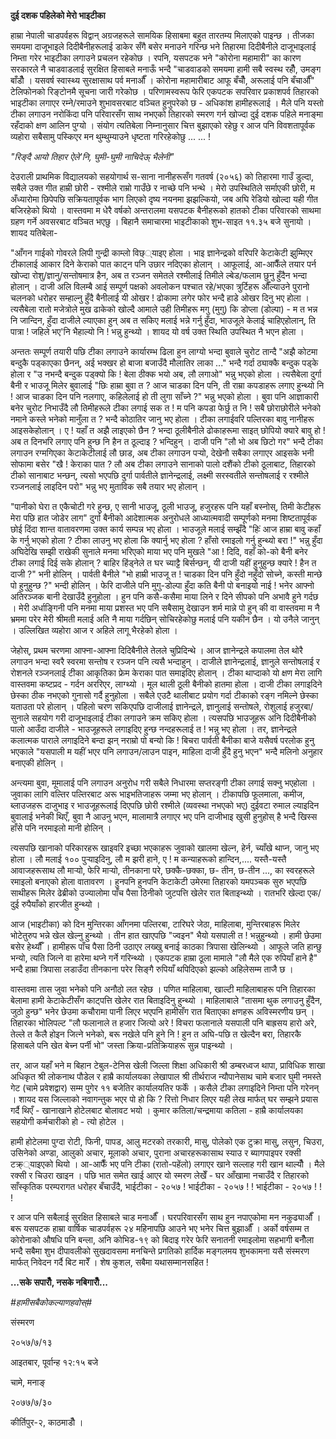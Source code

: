 **दुई दशक पहिलेको मेरो भाइटीका**

हाम्रा नेपाली चाडपर्वहरू विद्वान् अग्रजहरूले सामयिक हिसाबमा बहुत तारतम्य मिलाएको
पाइन्छ । तीजका समयमा दाजूभाइले दिदीबैनीहरूलाई डाकेर सँगै बसेर मनाउने गरिन्छ भने
तिहारमा दिदीबैनीले दाजूभाइलाई निम्ता गरेर भाइटीका लगाउने प्रचलन रहेकोछ । रपनि,
यसपटक भने "कोरोना महामारी" का कारण सरकारले नै चाडवाडलाई सुरक्षित हिसाबले मनाऊँ
भन्दै "चाडवाडको समयमा हामी सबै स्वस्थ रहौँ, उमङ्ग बाँडौँ । यसवर्ष स्वास्थ्य सुरक्षासाथ
पर्व मनाऔँ । कोरोना महामारीबाट आफू बँचौँ, अरूलाई पनि बँचाऔँ" टेलिफोनको रिङ्टोनमै
सूचना जारी गरेकोछ । परिणामस्वरूप फेरि एकपटक सपरिवार प्रकाशपर्व तिहारको भाइटीका
लगाएर रम्ने/रमाउने शुभावसरबाट वञ्चित हुनुपरेको छ - अधिकांश हामीहरूलाई । मैले पनि
यस्तो टीका लगाउन नरोकिंदा पनि परिवारसँग साथ नभएको तिहारको स्मरण गर्न खोज्दा दुई
दशक पहिले मनाङ्मा रहँदाको क्षण आलिन पुग्यो । संयोग त्यतिबेला निम्नानुसार चित्त
बुझाएको रहेछु र आज पनि विवशतापूर्वक व्यहोरा सबैसामु पस्किएर मन थुम्थुम्याउने धृष्टता
गरिरहेकोछु \... \... !

*"रिङ्दै आयो तिहार ऐले\'नि, घुमी-घुमी नाचिदेऊ् भैलेनी"*

देउराली प्राथमिक विद्यालयको सहयोगार्थ स-साना नानीहरूसँग गतवर्ष (२०५६) को
तिहारमा गाउँ डुल्दा, सबैले उक्त गीत हाम्री छोरी - रश्मीले राम्रो गाउँछे र नाच्छे पनि
भन्थे । मेरो उपस्थितिले सर्माएकी छोरी, म अँध्यारोमा छिपेपछि सक्रियतापूर्वक भाग लिएको
दृष्य नयनमा झझल्कियो, जब अघि रेडियो खोल्दा यही गीत बजिरहेको थियो । वास्तवमा म
धेरै वर्षको अन्तरालमा यसपटक बैनीहरूको हातको टीका परिवारको साथमा ग्रहण गर्ने
अवसरबाट वञ्चित भएछु । बिहानै समाचारमा भाइटीकाको शुभ-साइत ११.३५ बजे सुनायो ।
शायद यतिबेला-

"आँगन गाईको गोवरले लिपी गुन्द्री काम्लो विछ््याइए होला । भाइ ज्ञानेन्द्रको वरिपरि
केटाकेटी झुम्मिएर टीकालाई आकार दिने केराको पात काट्न पनि उछार नदिएका होलान् ।
आफूलाई, आ-आफैँले तयार पर्न खोज्दा रोशु/ज्ञानु/सन्तोषमात्र हैन, अब त रञ्जन समेतले
रश्मीलाई तिमीले ल्बेड/फलाम छुनु हुँदैन भन्दा होलान् । दाजी अलि विलम्बै आई सम्पूर्ण पक्षको
अवलोकन पश्चात रहे/भएका त्रुर्टिहरू औँल्याउने पुरानो चलनको धरोहर सम्हाल्नु हुँदै बैनीलाई
यी ओखर ! ढोकामा लगेर फोर भन्दै हाडे ओखर दिनु भए होला । त्यसैबेला रातो मजेत्रोले मुख
ढाकेको खोल्दै आमाले उही तिमीहरू मगु (मुगु) कि डोप्ला (डोल्पा) - म त भन्न नि जान्दिन,
हुँदा दाजीले ल्याएका हुन् अब त सकिए मलाई भन्ने गर्नु हुँदा, भाउजूले केलाई चाहिएहोलान्,
ति पात्रा ! जहिले भए\'नि भैहाल्यो नि ! भन्नु हुन्थ्यो । शायद यो वर्ष उक्त स्थिति
उपस्थित नै भएन होला ।

अन्ततः सम्पूर्ण तयारी पछि टीका लगाउने कार्यारम्भ ढिला हुन लाग्यो भन्दा बुवाले चुरोट
तान्दै "अझै कोटमा बन्दुकै पड्काएका छैनन्, अई भक्खर हो बाजा बजाउँदै मौलातिर लाका
\..." भन्दै गर्दा ठ्याक्कै बन्दुक पड्के होला र "उ नभन्दै बन्दुक पड्क्यो कि ! बेला ठीक्क
भयो अब, लौ लगाओ" भन्नु भएको होला । त्यसैबेला दुर्गा बैनी र भाउजू मिलेर बुवालाई "छिः
हाम्रा बुवा त ? आज चाडका दिन पनि, ती राम्रा कपडाहरू लगाए हुन्थ्यो नि ! आज चाडका
दिन पनि नलगाए, कहिलेलाई हो ती लुगा साँच्ने ?" भन्नु भएको होला । बुवा पनि
आज्ञाकारी बनेर चुरोट निभाउँदै लौ तिमीहरूले टीका लगाई सक त ! म पनि कपडा फेर्छु त नि
! सबै छोराछोरीले भनेको नमाने कस्ले भनेको मानुँला त ? भन्दै कोठातिर जानु भए होला ।
टीका लगाईवरि पल्तिरका बावु नानीहरू आइसकेहोलान् । ए ! यहाँ त अझै लाइएको छैन ?
भन्दा ठूलीबैनीले ढोकाहरूमा साइत् छोपियो क्यारे बावु हो ! अब त दिनभरि लगाए पनि हुन्छ
नि हैन त ठूल्दाइ ? भन्दिहुन् । दाजी पनि "लौ भो अब छिटो गर" भन्दै टीका लगाउन
रग्मगिएका केटाकेटीलाई लौ छाड, अब टीका लगाउन पर्‍यो, देखेनौ सबैका लगाएर आइसके भनी
सोफामा बसेर "खै ! केराका पात ? लौ अब टीका लगाउने सानाको पालो दशैंको टीको
ठूलाबाट, तिहारको टीको सानाबाट भन्छन्, त्यसो भएपछि दुर्गा पार्वतीले ज्ञानेन्द्रलाई,
लक्ष्मी सरस्वतीले सन्तोषलाई र रश्मीले रञ्जनलाई लाइदिन परो" भन्नु भए मुताविक सबै तयार
भए होलान् ।

"पानीको घेरा त एकैचोटी गरे हुन्छ, ए सानी भाउजू, ठूली भाउजू, हजुरहरू पनि यहाँ बस्नोस्,
तिमी केटीहरू मेरा पछि हात जोडेर लाग" दुर्गा बैनीको आदेशात्मक अनुरोधले आध्यात्मवादी
सम्पूर्णको मनमा शिष्टतापूर्वक छोई दिंदा शान्त वातावरणमा उक्त कार्य सम्पन्न भए होला ।
भाउजूले मलाई सम्झँदै "हिःं आज हाम्रा बावु कहाँ के गर्नु भएको होला ? टीका लाउनु भए
होला कि क्यार्नु भए होला ? हाँसो रमाइलो गर्नु हुन्थ्यो बरा !" भन्नु हुँदा अघिदेखि सम्झी
राखेकी सुनाले मनमा भरिएको माया भए पनि मुखले "आ ! दिदि, वहाँ को-को बैनी बनेर टीका
लगाई दिई सके होलान् ? बाहिर हिंड्नेले त घर च्याट्टै बिर्सन्छन्, यी दाजी यहीं हुनुहुन्छ
क्यारे ! हैन त दाजी ?" भनी होलिन् । पार्वती बैनीले "भो हाम्री भाउजू त ! चाडका दिन
पनि हुँदो नहुँदो सोच्ने, कस्ती मान्छे पो हुनुहुन्छ ?" भन्दी होलिन् । फेरि दाजीले पनि
मुगु-डोल्पा हुँदा कति बैनी पो बनाइयो नाई ! भनेर आफ्नो अतिरञ्जक बानी देखाउँदै हुनुहोला
। हुन पनि कसै-कसैमा माया लिने र दिने सीपको पनि अभावै हुने गर्दछ । मेरी अर्धाङ्गिनी
पनि मनमा माया प्रशस्त भए पनि सबैसामु देखाउन शर्म मान्ने पो हुन् की वा वास्तवमा म नै
भ्रममा परेर मेरी श्रीमती मलाई अति नै माया गर्दछिन् सोचिरहेकोछु मलाई पनि यकीन छैन ।
यो उनैले जानुन् । उल्लिखित व्यहोरा आज र अहिले लागू भैरहेको होला ।

जेहोस्, प्रथम चरणमा आफ्ना-आफ्ना दिदिबैनीले तेलले चुप्रिदिन्थे । आज ज्ञानेन्द्रले कपालमा तेल
थोरै लगाउन भन्दा स्वरै स्वरमा सन्तोष र रञ्जन पनि त्यसै भन्दाहुन् । दाजीले ज्ञानेन्द्रलाई,
ज्ञानुले सन्तोषलाई र रोशनले रञ्जनलाई टीका आकृतिका फ्रेम केराका पात समाइदिए होलान् ।
टीका थाप्दाको यो क्षण मेरा लागि वास्तवमा कष्टप्रद - गर्दन अररिएर, लाग्थ्यो । मूल
थाली ठूली बैनीको हातमा होला । दाजी टीका लगाइदिने छेस्का ठीक नभएको गुनासो गर्दै
हुनुहोला । सबैले एउटै थालीबाट प्रयोग गर्दा टीकाको रङ्ग नमिल्ने छेस्का यताउता परे
होलान् । पहिलो चरण सकिएपछि दाजीलाई ज्ञानेन्द्रले, ज्ञानुलाई सन्तोषले, रोशुलाई
हजुरबा/सुनाले सहयोग गरी दाजूभाइलाई टीका लगाउने क्रम सकिए होला । त्यसपछि भाउजूहरू
अनि दिदीबैनीको पालो आउँदा दाजीले - भाउजूहरूले लगाइदिए हुन्छ नन्दहरूलाई त ! भन्नु भए
होला । तर, ज्ञानेन्द्रले कलात्मक पाराले लगाइदिने बन्दा झन् नराम्रो पो बन्यो कि !
बिचरा पार्वती बैनीका बाजे यसैवर्ष परलोक हुनु भएकाले "यसपाली म यहीं भएर पनि
लगाउन/लाउन पाइन, माहिला दाजी हुँदै हुनु भएन" भन्दै मलिनो अनुहार बनाएकी होलिन् ।

अन्त्यमा बुवा, मूमालाई पनि लगाउन अनुरोध गरी सबैले निधारमा सप्तरङ्गी टीका लगाई सक्नु
भएहोला । जुवाका लागि वल्तिर पल्तिरबाट अरू भाइभतिजाहरू जम्मा भए होलान् । टीकापछि
फूलमाला, कमीज, ब्लाउजहरू दाजुभाइ र भाउजूहरूलाई दिएपछि छोरी रश्मीले (व्यवस्था नभएको
भए) दुईवटा रुमाल ल्याइदिन बुवालाई भनेकी थिएँ, बुवा नै आउनु भएन, मालामात्रै लगाएर भए
पनि दाजीभाइ खुसी हुनुहोस् है भन्दै खिस्स हाँसे पनि नरमाइलो मानी होलिन् ।

त्यसपछि खानाको परिकारहरू खाइवरि इच्छा भएकाहरू जुवाको खालमा खेल्न, हेर्न, च्याँखे
थाप्न, जानु भए होला । लौ मलाई १०० पुर्‍याइदिनु, लौ म झरी हाने, ए ! म कन्याहरूको
हान्दिन,\.... यस्तै-यस्तै आवाजहरूसाथ लौ मार्‍यो, फेरि मार्‍यो, तीनकाना परे,
छक्कै-छक्का, छ- तीन, छ-तीन \..., का स्वरहरूले रमाइलो बनाएको होला वातावरण ।
हुनपनि हुनपनि केटाकेटी उमेरमा तिहारको यमपञ्चक सुरु भएपछि साथीहरू मिलेर ढेब्रीको
उज्यालोमा पाँच पैसा ठिनीको जुटपत्ति खेलेर रात बिताइन्थ्यो । रातभरि खेल्दा एक/दुई
रुपैयाँको हारजीत हुन्थ्यो ।

आज (भाइटीका) को दिन मुन्तिरका आँगनमा पल्तिरबा, टारिघरे जेठा, माहिलाबा,
मुन्तिरबाहरू मिलेर भोटेतुरुप भन्ने खेल खेल्नु हुन्थ्यो । तीन हात खाएपछि "ज्वइन" भैयो
यसपाली त ! भन्नुहुन्थ्यो । हामी छेउमा बसेर हेर्थ्यौँ । हामीहरू पाँच पैसा ठिनी उठाएर
लख्खु बनाई काठका त्रिपासा खेलिन्थ्यो । आफूले जति हान्छु भन्यो, त्यति जित्ने वा हारेमा
थप्ने गर्ने गरिन्थ्यो । एकपटक हाम्रा ठूला मामाले "लौ मैले एक रुपियाँ हाने है" भन्दै हाम्रा
त्रिपासा लडाउँदा तीनकाना परेर सिङ्गै रुपियाँ थपिदिएको झल्को अहिलेसम्म ताजै छ ।

वास्तवमा तास जुवा भनेको पनि अनौठो लत रहेछ । पणित माहिलाबा, खाल्टी माहिलाबाहरू
पनि तिहारका बेलामा हामी केटाकेटीसँग काट्पत्ति खेलेर रात बिताइदिनु हुन्थ्यो ।
माहिलाबाले "तासमा थुक लगाउनु हुँदैन, जुठो हुन्छ" भनेर छेउमा कचौरामा पानी लिएर भएपनि
हामीसँग रात बिताएका क्षणहरू अविस्मरणीय छन् । तिहारका भोलिपल्ट "लौ फलानाले त
हजार जित्यो अरे ! विचरा फलानाले यसपाली पनि बाह्रसय हारो अरे, तेल्ले त कैलै होइन
जित्ने भनेको, बरू नखेले पनि हुने नि ! हुन त अघि-पछि त खेल्दैन बरा, तिहारकै हिसाबले पनि
खेत बेच्न पर्नी भो" जस्ता क्रिया-प्रतिक्रियाहरू सुन्न पाइन्थ्यो ।

तर, आज यहाँ भने म बिहान टेबुल-टेनिस खेली जिल्ला शिक्षा अधिकारी श्री डम्बरध्वज थापा,
प्राविधिक शाखा अधिकृत श्री लोकनाथ पौडेल र हाम्रै कार्यालयका लेखापाल श्री तीर्थराज
न्यौपानेसाथ चामे बजार घुमी नमस्ते गेट (चामे प्रवेशद्वार) सम्म पुगेर ११ बजेतिर
कार्यालयतिर फर्कें । कसैले टीका लगाइदिने निम्ता पनि गरेनन् । शायद यस जिल्लाको
नवागन्तुक भएर पो हो कि ? रित्तो निधार लिएर यही लेख मार्फत् घर सम्झने प्रयास गर्दै
थिएँ - खानाखाने होटेलबाट बोलावट भयो । कुमार कतिला/चन्द्रमाया कतिला - हाम्रै
कार्यालयका सहयोगी कर्मचारीको हो - त्यो होटेल ।

हामी होटेलमा पुग्दा रोटी, फिनी, पापड, आलु मटरको तरकारी, मासु, पोलेको एक टुक्रा
मासु, लसुन, चिउरा, उसिनेको अण्डा, आलुको अचार, मूलाको अचार, पुराना अचारहरूकासाथ
स्याउ र ब्यागपाइपर रक्सी टक्र््याइएको थियो । आ-आफैँ भए पनि टीका (रातो-पहेंलो)
लगाएर खाने सल्लाह गरी खान थाल्यौँ । मैले रक्सी र चिउरा खाइन । पछि भात समेत खाई
आएर यो स्मरण लेखेँ - घर आँखामा नचाउँदै र तिहारको साँस्कृतिक परम्परागत धरोहर बँचाउँदै,
भाईटीका - २०५७ ! भाईटीका - २०५७ ! ! भाईटीका - २०५७ ! ! !

र आज पनि सबैलाई सुरक्षित हिसाबले चाड मनाऔँ । घरपरिवारसँग साथ हुन नपाएकोमा मन
नकुढ्याऔँ । बरू यसपटक हाम्रा वार्षिक चाडपर्वहरू २४ महिनापछि आउने भए भनेर चित्त बुझाऔँ
। अर्को वर्षसम्म त कोरोनाको औषधि पनि बन्ला, अनि कोभिड-१९ को बिदाइ गरेर फेरि
सनातनी रमाइलोमा सहभागी बनौँला भन्दै सबैमा शुभ दीपावलीको सुखदावसमा मनचिन्ते
प्रगतिको हार्दिक मङ्गलमय शुभकामना यसै संस्मरण मार्फत् निवेदन गर्दै बिट मारेँ । शेष कुशल,
सबैमा यथासम्मानसहित !

**\...सके सपारौँ, नसके नबिगारौँ\...**

*#हामीसबैकोकल्याणहवोस्#*

संस्मरण

२०५७/७/१३

आइतबार, पूर्वान्ह १२:१५ बजे

चामे, मनाङ्

२०७७/७/३०

कीर्तिपुर-२, काठमाडौँ ।
